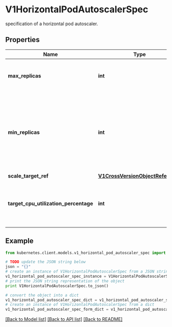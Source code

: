 # V1HorizontalPodAutoscalerSpec

specification of a horizontal pod autoscaler.

## Properties

Name | Type | Description | Notes
------------ | ------------- | ------------- | -------------
**max_replicas** | **int** | maxReplicas is the upper limit for the number of pods that can be set by the autoscaler; cannot be smaller than MinReplicas. | 
**min_replicas** | **int** | minReplicas is the lower limit for the number of replicas to which the autoscaler can scale down.  It defaults to 1 pod.  minReplicas is allowed to be 0 if the alpha feature gate HPAScaleToZero is enabled and at least one Object or External metric is configured.  Scaling is active as long as at least one metric value is available. | [optional] 
**scale_target_ref** | [**V1CrossVersionObjectReference**](V1CrossVersionObjectReference.md) |  | 
**target_cpu_utilization_percentage** | **int** | targetCPUUtilizationPercentage is the target average CPU utilization (represented as a percentage of requested CPU) over all the pods; if not specified the default autoscaling policy will be used. | [optional] 

## Example

```python
from kubernetes.client.models.v1_horizontal_pod_autoscaler_spec import V1HorizontalPodAutoscalerSpec

# TODO update the JSON string below
json = "{}"
# create an instance of V1HorizontalPodAutoscalerSpec from a JSON string
v1_horizontal_pod_autoscaler_spec_instance = V1HorizontalPodAutoscalerSpec.from_json(json)
# print the JSON string representation of the object
print V1HorizontalPodAutoscalerSpec.to_json()

# convert the object into a dict
v1_horizontal_pod_autoscaler_spec_dict = v1_horizontal_pod_autoscaler_spec_instance.to_dict()
# create an instance of V1HorizontalPodAutoscalerSpec from a dict
v1_horizontal_pod_autoscaler_spec_form_dict = v1_horizontal_pod_autoscaler_spec.from_dict(v1_horizontal_pod_autoscaler_spec_dict)
```
[[Back to Model list]](../README.md#documentation-for-models) [[Back to API list]](../README.md#documentation-for-api-endpoints) [[Back to README]](../README.md)


